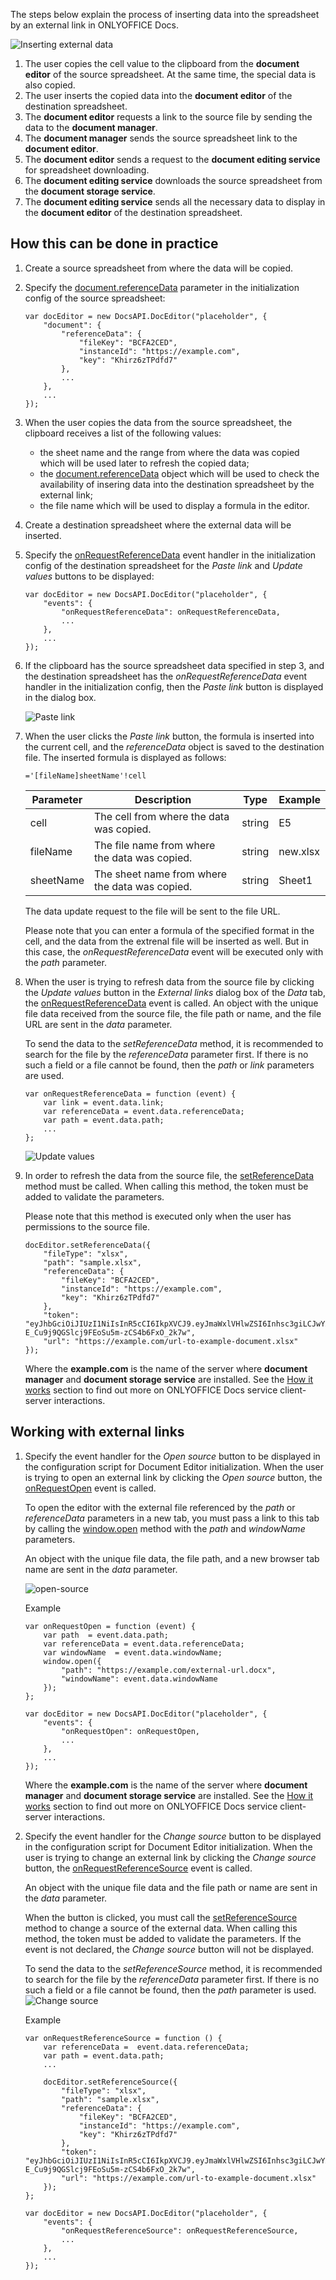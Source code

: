 The steps below explain the process of inserting data into the spreadsheet by an external link in ONLYOFFICE Docs.

![Inserting external data](/content/img/editor/insert-external-data.svg)

1. The user copies the cell value to the clipboard from the **document editor** of the source spreadsheet. At the same time, the special data is also copied.
2. The user inserts the copied data into the **document editor** of the destination spreadsheet.
3. The **document editor** requests a link to the source file by sending the data to the **document manager**.
4. The **document manager** sends the source spreadsheet link to the **document editor**.
5. The **document editor** sends a request to the **document editing service** for spreadsheet downloading.
6. The **document editing service** downloads the source spreadsheet from the **document storage service**.
7. The **document editing service** sends all the necessary data to display in the **document editor** of the destination spreadsheet.

## How this can be done in practice

1. Create a source spreadsheet from where the data will be copied.

2. Specify the [document.referenceData](/editors/config/document#referenceData) parameter in the initialization config of the source spreadsheet:

   ```
   var docEditor = new DocsAPI.DocEditor("placeholder", {
       "document": {
           "referenceData": {
               "fileKey": "BCFA2CED",
               "instanceId": "https://example.com",
               "key": "Khirz6zTPdfd7"
           },
           ...
       },
       ...
   });
   ```

3. When the user copies the data from the source spreadsheet, the clipboard receives a list of the following values:

   * the sheet name and the range from where the data was copied which will be used later to refresh the copied data;
   * the [document.referenceData](/editors/config/document#referenceData) object which will be used to check the availability of insering data into the destination spreadsheet by the external link;
   * the file name which will be used to display a formula in the editor.

4. Create a destination spreadsheet where the external data will be inserted.

5. Specify the [onRequestReferenceData](/editors/config/events#onRequestReferenceData) event handler in the initialization config of the destination spreadsheet for the *Paste link* and *Update values* buttons to be displayed:

   ```
   var docEditor = new DocsAPI.DocEditor("placeholder", {
       "events": {
           "onRequestReferenceData": onRequestReferenceData,
           ...
       },
       ...
   });
   ```

6. If the clipboard has the source spreadsheet data specified in step 3, and the destination spreadsheet has the *onRequestReferenceData* event handler in the initialization config, then the *Paste link* button is displayed in the dialog box.

   ![Paste link](/content/img/editor/paste-link.png)

7. When the user clicks the *Paste link* button, the formula is inserted into the current cell, and the *referenceData* object is saved to the destination file. The inserted formula is displayed as follows:

   ```
   ='[fileName]sheetName'!cell
   ```

   | Parameter | Description                                    | Type   | Example   |
   | --------- | ---------------------------------------------- | ------ | --------- |
   | cell      | The cell from where the data was copied.       | string | E5        |
   | fileName  | The file name from where the data was copied.  | string | new\.xlsx |
   | sheetName | The sheet name from where the data was copied. | string | Sheet1    |

   The data update request to the file will be sent to the file URL.

   Please note that you can enter a formula of the specified format in the cell, and the data from the extrenal file will be inserted as well. But in this case, the *onRequestReferenceData* event will be executed only with the *path* parameter.

8. When the user is trying to refresh data from the source file by clicking the *Update values* button in the *External links* dialog box of the *Data* tab, the [onRequestReferenceData](/editors/config/events#onRequestReferenceData) event is called. An object with the unique file data received from the source file, the file path or name, and the file URL are sent in the *data* parameter.

   To send the data to the *setReferenceData* method, it is recommended to search for the file by the *referenceData* parameter first. If there is no such a field or a file cannot be found, then the *path* or *link* parameters are used.

   ```
   var onRequestReferenceData = function (event) {
       var link = event.data.link;
       var referenceData = event.data.referenceData;
       var path = event.data.path;
       ...
   };
   ```

   ![Update values](/content/img/editor/update-values.png)

9. In order to refresh the data from the source file, the [setReferenceData](/editors/methods#setReferenceData) method must be called. When calling this method, the token must be added to validate the parameters.

   Please note that this method is executed only when the user has permissions to the source file.

   ```
   docEditor.setReferenceData({
       "fileType": "xlsx",
       "path": "sample.xlsx",
       "referenceData": {
           "fileKey": "BCFA2CED",
           "instanceId": "https://example.com",
           "key": "Khirz6zTPdfd7"
       },
       "token": "eyJhbGciOiJIUzI1NiIsInR5cCI6IkpXVCJ9.eyJmaWxlVHlwZSI6Inhsc3giLCJwYXRoIjoic2FtcGxlLnhsc3giLCJyZWZlcmVuY2VEYXRhIjp7ImZpbGVLZXkiOiJCQ0ZBMkNFRCIsImluc3RhbmNlSWQiOiJodHRwczovL2V4YW1wbGUuY29tIn0sInVybCI6Imh0dHBzOi8vZXhhbXBsZS5jb20vdXJsLXRvLWV4YW1wbGUtZG9jdW1lbnQueGxzeCJ9.UXosmM-E_Cu9j9QGSlcj9FEoSu5m-zCS4b6FxO_2k7w",
       "url": "https://example.com/url-to-example-document.xlsx"
   });
   ```

   Where the **example.com** is the name of the server where **document manager** and **document storage service** are installed. See the [How it works](/editors/howitworks) section to find out more on ONLYOFFICE Docs service client-server interactions.

## Working with external links

1. Specify the event handler for the *Open source* button to be displayed in the configuration script for Document Editor initialization. When the user is trying to open an external link by clicking the *Open source* button, the [onRequestOpen](/editors/config/events#onRequestOpen) event is called.

   To open the editor with the external file referenced by the *path* or *referenceData* parameters in a new tab, you must pass a link to this tab by calling the [window.open](https://developer.mozilla.org/en-US/docs/Web/API/Window/open) method with the *path* and *windowName* parameters.

   An object with the unique file data, the file path, and a new browser tab name are sent in the *data* parameter.

   ![open-source](/content/img/editor/open-source.png)

   Example

   ```
   var onRequestOpen = function (event) {
       var path  = event.data.path;
       var referenceData = event.data.referenceData;
       var windowName  = event.data.windowName;
       window.open({
           "path": "https://example.com/external-url.docx",
           "windowName": event.data.windowName
       });
   };

   var docEditor = new DocsAPI.DocEditor("placeholder", {
       "events": {
           "onRequestOpen": onRequestOpen,
           ...
       },
       ...
   });
   ```

   Where the **example.com** is the name of the server where **document manager** and **document storage service** are installed. See the [How it works](/editors/howitworks) section to find out more on ONLYOFFICE Docs service client-server interactions.

2. Specify the event handler for the *Change source* button to be displayed in the configuration script for Document Editor initialization. When the user is trying to change an external link by clicking the *Change source* button, the [onRequestReferenceSource](/editors/config/events#onRequestReferenceSource) event is called.

   An object with the unique file data and the file path or name are sent in the *data* parameter.

   When the button is clicked, you must call the [setReferenceSource](/editors/methods#setReferenceSource) method to change a source of the external data. When calling this method, the token must be added to validate the parameters. If the event is not declared, the *Change source* button will not be displayed.

   To send the data to the *setReferenceSource* method, it is recommended to search for the file by the *referenceData* parameter first. If there is no such a field or a file cannot be found, then the *path* parameter is used. ![Change source](/content/img/editor/change-source.png)

   Example

   ```
   var onRequestReferenceSource = function () {
       var referenceData =  event.data.referenceData;
       var path = event.data.path;
       ...

       docEditor.setReferenceSource({
           "fileType": "xlsx",
           "path": "sample.xlsx",
           "referenceData": {
               "fileKey": "BCFA2CED",
               "instanceId": "https://example.com",
               "key": "Khirz6zTPdfd7"
           },
           "token": "eyJhbGciOiJIUzI1NiIsInR5cCI6IkpXVCJ9.eyJmaWxlVHlwZSI6Inhsc3giLCJwYXRoIjoic2FtcGxlLnhsc3giLCJyZWZlcmVuY2VEYXRhIjp7ImZpbGVLZXkiOiJCQ0ZBMkNFRCIsImluc3RhbmNlSWQiOiJodHRwczovL2V4YW1wbGUuY29tIn0sInVybCI6Imh0dHBzOi8vZXhhbXBsZS5jb20vdXJsLXRvLWV4YW1wbGUtZG9jdW1lbnQueGxzeCJ9.UXosmM-E_Cu9j9QGSlcj9FEoSu5m-zCS4b6FxO_2k7w",
           "url": "https://example.com/url-to-example-document.xlsx"
       });
   };

   var docEditor = new DocsAPI.DocEditor("placeholder", {
       "events": {
           "onRequestReferenceSource": onRequestReferenceSource,
           ...
       },
       ...
   });
   ```

